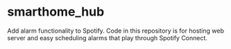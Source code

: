 # smarthome_hub
Add alarm functionality to Spotify.
Code in this repository is for hosting web server and easy scheduling alarms that play through Spotify Connect.
